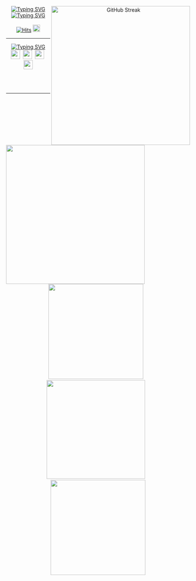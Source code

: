 <div align="center">
  <a href="https://git.io/streak-stats"><img align="right" width=380 src="https://streak-stats.demolab.com?user=ComaHub&theme=dark" alt="GitHub Streak" /></a>
  <a href="https://git.io/typing-svg"><img src="https://readme-typing-svg.demolab.com?font=Fira+Code&weight=700&size=50&duration=1&pause=1000&color=FFFFFF&center=true&vCenter=true&repeat=false&width=435&lines=COMA" alt="Typing SVG" /></a>
  <a href="https://git.io/typing-svg"><img src="https://readme-typing-svg.demolab.com?font=Fira+Code&pause=1000&color=FFFFFF&center=true&vCenter=true&width=435&lines=Per+Aspera+Ad+Astra." alt="Typing SVG" /></a>
  <br>
  <br>
  <div align="center">
    <a href="https://myhits.vercel.app"><img src="https://myhits.vercel.app/api/hit/https%3A%2F%2Fgithub.com%2FComaHub?color=blue&label=Hits&size=small" alt="Hits" /></a>
    <a href="mailto:comasocean@gmail.com"><img height=20 src="https://img.shields.io/badge/GMAIL-EA4335?style=for-the-badge&logo=gmail&logoColor=white"/></a>
  </div>
</div>
<hr>
<div align="center">
  <img align="left" width=380 src="https://github-readme-stats.vercel.app/api?username=ComaHub&show_icons=true&theme=dark&count_private=true" />
  <a href="https://git.io/typing-svg"><img src="https://readme-typing-svg.demolab.com?font=Fira+Code&weight=700&duration=1&pause=1000&color=FFFFFF&center=true&vCenter=true&repeat=false&width=435&lines=SKILL" alt="Typing SVG" /></a>
  <div align="center">
    <img height=25 src="https://img.shields.io/badge/html5-E34F26.svg?style=for-the-badge&logo=html5&logoColor=white" />&nbsp
    <img height=25 src="https://img.shields.io/badge/css3-1572B6.svg?style=for-the-badge&logo=css3&logoColor=white" />&nbsp
    <img height=25 src="https://img.shields.io/badge/javascript-323330.svg?style=for-the-badge&logo=javascript&logoColor=F7DF1E" />&nbsp
    <img height=25 src="https://img.shields.io/badge/java-ED8B00.svg?style=for-the-badge&logo=buyMeACoffee&logoColor=white" />
  </div>
</div>
<br>
<br>
<br>
<hr>
<div align="center">
  <img width=260 src="http://mazassumnida.wtf/api/v2/generate_badge?boj=livecode" /> &nbsp;&nbsp;
  <img width=270 src="https://github-readme-stats.vercel.app/api/top-langs/?username=ComaHub&layout=compact&theme=dark&count_private=true" /> &nbsp;&nbsp;
  <img width=260 src="http://mazandi.herokuapp.com/api?handle=livecode&theme=dark" />
</div>
